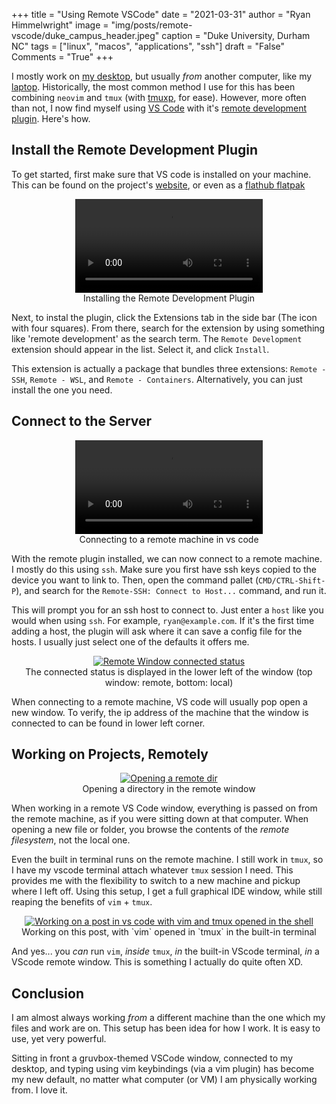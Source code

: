 +++
title   = "Using Remote VSCode"
date    = "2021-03-31"
author  = "Ryan Himmelwright"
image   = "img/posts/remote-vscode/duke_campus_header.jpeg"
caption = "Duke University, Durham NC"
tags    = ["linux", "macos", "applications", "ssh"]
draft   = "False"
Comments = "True"
+++

I mostly work on [my desktop](/post/selecting-charmeleons-upgrades/), but
usually *from* another computer, like my
[laptop](/post/m1-air-initial-thoughts/). Historically, the most common
method I use for this has been combining `neovim` and `tmux` (with
[tmuxp](https://github.com/tmux-python/tmuxp), for ease). However, more often
than not, I now find myself using [VS Code](https://code.visualstudio.com)
with it's [remote development
plugin](https://code.visualstudio.com/docs/remote/remote-overview). Here's
how.

<!--more-->

## Install the Remote Development Plugin

To get started, first make sure that VS code is installed on your machine.
This can be found on the project's [website](https://code.visualstudio.com),
or even as a [flathub
flatpak](https://flathub.org/apps/details/com.visualstudio.code)

<center>
<video style="max-width:100%;" controls>
  <source src="/img/posts/remote-vscode/install_remote_vscode.mp4" type="video/mp4">
  <source src="movie.ogg" type="video/ogg">
Your browser does not support the video tag.
</video>
<div id="caption">Installing the Remote Development Plugin</id>
</center>

Next, to instal the plugin, click the Extensions tab in the side bar (The
icon with four squares). From there, search for the extension by using
something like 'remote development' as the search term. The `Remote
Development` extension should appear in the list. Select it, and click `Install`.

This extension is actually a package that bundles three extensions: `Remote -
SSH`, `Remote - WSL`, and `Remote - Containers`. Alternatively, you can just install the one you need.


## Connect to the Server

<center>
<video style="max-width:100%;" controls>
  <source src="/img/posts/remote-vscode/remote_vscode_config.mp4" type="video/mp4">
  <source src="movie.ogg" type="video/ogg">
Your browser does not support the video tag.
</video>
<div id="caption">Connecting to a remote machine in vs code</id>
</center>

With the remote plugin installed, we can now connect to a remote machine. I
mostly do this using `ssh`. Make sure you first have ssh keys copied to the
device you want to link to. Then, open the command pallet (`CMD/CTRL-Shift-P`), and search for the `Remote-SSH: Connect to Host...` command, and run it.

This will prompt you for an ssh host to connect to. Just enter a `host` like
you would when using `ssh`. For example, `ryan@example.com`. If it's the
first time adding a host, the plugin will ask where it can save a config file
for the hosts. I usually just select one of the defaults it offers me.

<center>
<a href="../../img/posts/remote-vscode/remote_window_status.png"><img alt="Remote Window connected status" src="../../img/posts/remote-vscode/remote_window_status.png" style="max-width: 100%;"/></a>
<div class="caption">The connected status is displayed in the lower left of the window (top window: remote, bottom: local)</div>
</center>

When connecting to a remote machine, VS code will usually pop open a new
window. To verify, the ip address of the machine that the window is connected
to can be found in lower left corner.

## Working on Projects, Remotely

<center>
<a href="../../img/posts/remote-vscode/open_remote_dir.png"><img alt="Opening a remote dir" src="../../img/posts/remote-vscode/open_remote_dir.png" style="max-width: 100%;"/></a>
<div class="caption">Opening a directory in the remote window</div>
</center>

When working in a remote VS Code window, everything is passed on from the
remote machine, as if you were sitting down at that computer. When opening a
new file or folder, you browse the contents of the *remote filesystem*, not
the local one.

Even the built in terminal runs on the remote machine. I still work in
`tmux`, so I have my vscode terminal attach whatever `tmux` session I need.
This provides me with the flexibility to switch to a new machine and pickup
where I left off. Using this setup, I get a full graphical IDE window, while
still reaping the benefits of `vim` + `tmux`.

<center>
<a href="../../img/posts/remote-vscode/working_remote_window.png"><img alt="Working on a post in vs code with vim and tmux opened in the shell" src="../../img/posts/remote-vscode/working_remote_window.png" style="max-width: 100%;"/></a>
<div class="caption">Working on this post, with `vim` opened in `tmux` in the built-in terminal</div>
</center>

And yes... you *can* run `vim`, *inside* `tmux`, *in* the built-in VScode
terminal, *in* a VScode remote window. This is something I actually do quite
often XD.


## Conclusion

I am almost always working *from* a different machine than the one which my
files and work are on. This setup has been idea for how I work. It is easy to
use, yet very powerful.

Sitting in front a gruvbox-themed VSCode window, connected to my desktop, and
typing using vim keybindings (via a vim plugin) has become my new default, no
matter what computer (or VM) I am physically working from. I love it.